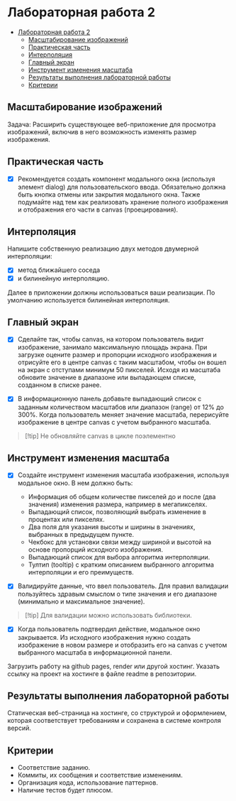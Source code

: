 # Лабораторная работа 2

<!--toc:start-->

- [Лабораторная работа 2](#лабораторная-работа-2)
  - [Масштабирование изображений](#масштабирование-изображений)
  - [Практическая часть](#практическая-часть)
  - [Интерполяция](#интерполяция)
  - [Главный экран](#главный-экран)
  - [Инструмент изменения масштаба](#инструмент-изменения-масштаба)
  - [Результаты выполнения лабораторной работы](#результаты-выполнения-лабораторной-работы)
  - [Критерии](#критерии)

<!--toc:end-->

## Масштабирование изображений

Задача: Расширить существующее веб-приложение для просмотра изображений, включив в него возможность изменять размер изображения.

## Практическая часть

- [x] Рекомендуется создать компонент модального окна (используя элемент dialog) для пользовательского ввода. Обязательно должна быть кнопка отмены или закрытия модального окна. Также подумайте над тем как реализовать хранение полного изображения и отображения его части в canvas (проецирования).

## Интерполяция

Напишите собственную реализацию двух методов двумерной интерполяции:

- [x] метод ближайшего соседа
- [x] и билинейную интерполяцию.

Далее в приложении должны использоваться ваши реализации. По умолчанию используется билинейная интерполяция.

## Главный экран

- [x] Сделайте так, чтобы canvas, на котором пользователь видит изображение, занимало максимальную площадь экрана. При загрузке оцените размер и пропорции исходного изображения и отрисуйте его в центре canvas с таким масштабом, чтобы он вошел на экран с отступами минимум 50 пикселей. Исходя из масштаба обновите значение в диапазоне или выпадающем списке, созданном в списке ранее.

- [x] В информационную панель добавьте выпадающий список с заданным количеством масштабов или диапазон (range) от 12% до 300%. Когда пользователь меняет значение масштаба, перерисуйте изображение в центре canvas с учетом выбранного масштаба.

> [!tip] Не обновляйте canvas в цикле поэлементно

## Инструмент изменения масштаба

- [x] Создайте инструмент изменения масштаба изображения, используя модальное окно. В нем должно быть:

  - Информация об общем количестве пикселей до и после (два значения) изменения размера, например в мегапикселях.
  - Выпадающий список, позволяющий выбрать изменение в процентах или пикселях.
  - Два поля для указания высоты и ширины в значениях, выбранных в предыдущем пункте.
  - Чекбокс для установки связи между шириной и высотой на основе пропорций исходного изображения.
  - Выпадающий список для выбора алгоритма интерполяции.
  - Тултип (tooltip) с кратким описанием выбранного алгоритма интерполяции и его преимуществ.

- [x] Валидируйте данные, что ввел пользователь. Для правил валидации пользуйтесь здравым смыслом о типе значения и его диапазоне (минимально и максимальное значение).

> [!tip] Для валидации можно использовать библиотеки.

- [x] Когда пользователь подтвердил действие, модальное окно закрывается. Из исходного изображения нужно создать изображение в новом размере и отобразить его на canvas с учетом выбранного масштаба в информационной панели.

Загрузить работу на github pages, render или другой хостинг. Указать ссылку на проект на хостинге в файле readme в репозитории.

## Результаты выполнения лабораторной работы

Статическая веб-страница на хостинге, со структурой и оформлением, которая соответствует требованиям и сохранена в системе контроля версий.

## Критерии

- Соответствие заданию.
- Коммиты, их сообщения и соответствие изменениям.
- Организация кода, использование паттернов.
- Наличие тестов будет плюсом.
